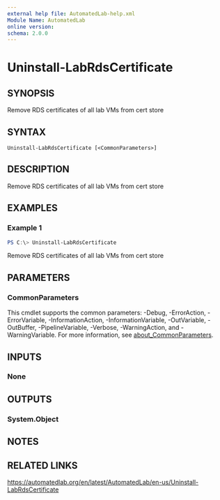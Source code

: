 ```yaml
---
external help file: AutomatedLab-help.xml
Module Name: AutomatedLab
online version:
schema: 2.0.0
---
```


# Uninstall-LabRdsCertificate

## SYNOPSIS
Remove RDS certificates of all lab VMs from cert store

## SYNTAX

```
Uninstall-LabRdsCertificate [<CommonParameters>]
```

## DESCRIPTION
Remove RDS certificates of all lab VMs from cert store

## EXAMPLES

### Example 1
```powershell
PS C:\> Uninstall-LabRdsCertificate
```

Remove RDS certificates of all lab VMs from cert store

## PARAMETERS

### CommonParameters
This cmdlet supports the common parameters: -Debug, -ErrorAction, -ErrorVariable, -InformationAction, -InformationVariable, -OutVariable, -OutBuffer, -PipelineVariable, -Verbose, -WarningAction, and -WarningVariable. For more information, see [about_CommonParameters](http://go.microsoft.com/fwlink/?LinkID=113216).

## INPUTS

### None
## OUTPUTS

### System.Object
## NOTES

## RELATED LINKS
https://automatedlab.org/en/latest/AutomatedLab/en-us/Uninstall-LabRdsCertificate
